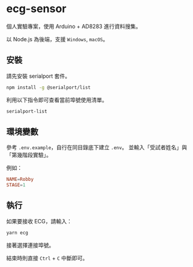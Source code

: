 # ecg-sensor

個人實驗專案，使用 Arduino + AD8283 進行資料搜集。

以 Node.js 為後端，支援 `Windows`, `macOS`。

## 安裝

請先安裝 serialport 套件。

```sh
npm install -g @serialport/list
```

利用以下指令即可查看當前埠號使用清單。

```sh
serialport-list
```

## 環境變數

參考 `.env.example`，自行在同目錄底下建立 `.env`。
並輸入「受試者姓名」與「第幾階段實驗」。

例如：

```conf
NAME=Robby
STAGE=1
```

## 執行

如果要接收 ECG，請輸入：

```sh
yarn ecg
```

接著選擇連接埠號。

結束時則直接 `Ctrl` + `C` 中斷即可。
